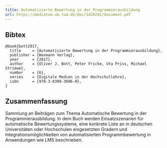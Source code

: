 ```yaml
---
title: Automatisierte Bewertung in der Programmierausbildung
url: https://mediatum.ub.tum.de/doc/1428241/document.pdf
---
```


## Bibtex

```
@book{bott2017,
  title     = {Automatisierte Bewertung in der Programmierausbildung},
  publisher = {Waxmann Verlag},
  year      = {2017},
  author    = {Oliver J. Bott, Peter Fricke, Uta Priss, Michael Striewe},
  number    = {6},
  series    = {Digitale Medien in der Hochschullehre},
  isbn      = {978-3-8309-3606-0},
}
```

## Zusammenfassung

Sammlung an Beiträgen zum Thema Automatische Bewertung in der Programmierausbildung. In dem Buch werden Einsatzszenarien für automatische Bewertungssysteme, eine konkrete Liste an in deutschen Universitäten oder Hochschulen eingesetzten Gradern und Integrationsmöglichkeiten von automatisierten Programmbewertung in Anwendungen wie LMS beschrieben.
